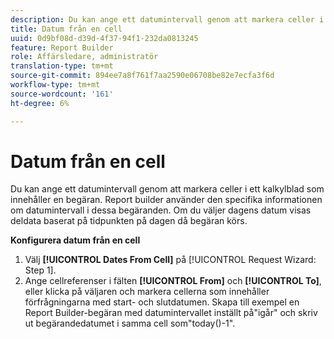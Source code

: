 ```yaml
---
description: Du kan ange ett datumintervall genom att markera celler i ett kalkylblad som innehåller en begäran. Report builder använder den specifika informationen om datumintervall i dessa begäranden. Om du väljer dagens datum visas deldata baserat på tidpunkten på dagen då begäran körs.
title: Datum från en cell
uuid: 0d9bf08d-d39d-4f37-94f1-232da0813245
feature: Report Builder
role: Affärsledare, administratör
translation-type: tm+mt
source-git-commit: 894ee7a8f761f7aa2590e06708be82e7ecfa3f6d
workflow-type: tm+mt
source-wordcount: '161'
ht-degree: 6%

---
```



# Datum från en cell

Du kan ange ett datumintervall genom att markera celler i ett kalkylblad som innehåller en begäran. Report builder använder den specifika informationen om datumintervall i dessa begäranden. Om du väljer dagens datum visas deldata baserat på tidpunkten på dagen då begäran körs.

**Konfigurera datum från en cell**

1. Välj **[!UICONTROL Dates From Cell]** på [!UICONTROL Request Wizard: Step 1].
1. Ange cellreferenser i fälten **[!UICONTROL From]** och **[!UICONTROL To]**, eller klicka på väljaren och markera cellerna som innehåller förfrågningarna med start- och slutdatumen.
Skapa till exempel en Report Builder-begäran med datumintervallet inställt på&quot;igår&quot; och skriv ut begärandedatumet i samma cell som&quot;today()-1&quot;.
